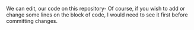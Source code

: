 We can edit, our code on this repository- Of course, if you wish to add or change some lines on the block of code, I would need to see it first before committing changes.
